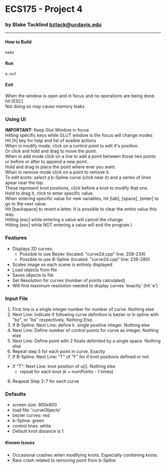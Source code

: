 # ECS175 - Project 4
### by Blake Tacklind <bztack@ucdavis.edu>

---
#### How to Build
```
make
````
#### Run
```
a.out
```
#### Exit
When the window is open and in focus and no operations are being done. hit [ESC]\
Not doing so may cause memory leaks

### Using UI
**IMPORTANT:** Keep Glut Window in focus\
Hitting specific keys while GLUT window is the focus will change modes\
Hit [h] key for help and list of avaible actions\
When in modify mode, click on a control point to edit it's position.\
Or click and hold and drag to move the point.\
When in add mode click on a line to add a point between those two points or before or after to append a new point.\
Hold and drag to place the point where ever you want.\
When in remove mode click on a point to remove it.\
To edit knots: select a b-Spline curve (click near it) and a series of lines apear near the top.\
These represent knot positions, click before a knot to modify that one.\
Hold to drag it, click to enter specific value.\
When entering specific value for new variables, hit [tab], [space], [enter] to go to the next value.\
Hit [backspace] to revert a letter. It is possible to clear the entire value this way.\
Hitting [esc] while entering a value will cancel the change.\
Hitting [esc] while NOT entering a value will end the program.\

### Features
* Displays 2D curves.
  * Possible to use Bezier (located: "curve2d.cpp" line: 208-234)
  * Possible to use B-Spline (located: "curve2d.cpp" line: 236-280)
* Scales image so each scene is entirely displayed
* Load objects from file
* Saves objects to file
* Set Resolution for curves (number of points calculated)
* Will find maximum resolution needed to display curves 'exactly' (hit 'e')

### Input File
1. First line is a single integer number for number of curve. Nothing else
2. Next Line: Indicate if following curve definition is bezier or b-spline with "bz", or "bs" respectively. Nothing Else.
3. If B-Spline: Next Line: define k. single positive integer. Nothing else
4. Next Line: Define number of control points for curve as integer. Nothing else
5. Next Line: Define point with 2 floats delimited by a single space. Nothing else
6. Repeat step 5 for each point in curve. Exactly
7. If B-Spline: Next Line: "T" of "F" for if knot positions defined or not.
  * If "T": Next Line: knot position of u[i]. Nothing else
    * repeat for each knot (k + numPoints - 1 times)
8. Reapeat Step 2-7 for each curve

### Defaults
* screen size: 800x800
* load file: 'curveObjects'
* bezier curves: red
* b-Spline: green
* control lines: white
* Default knot distance is 1

##### Known Issues
* Occasional crashes when modifying knots. Especially combining knots.
* Rare crash related to removing point from b-Spline
